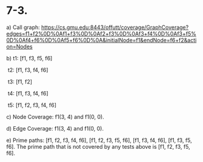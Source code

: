 # 7-3.

a) Call graph: https://cs.gmu.edu:8443/offutt/coverage/GraphCoverage?edges=f1+f2%0D%0Af1+f3%0D%0Af2+f3%0D%0Af3+f4%0D%0Af3+f5%0D%0Af4+f6%0D%0Af5+f6%0D%0A&initialNode=f1&endNode=f6+f2&action=Nodes

b) t1: [f1, f3, f5, f6]

​	t2: [f1, f3, f4, f6]

​	t3: [f1, f2]

​	t4: [f1, f3, f4, f6]

​	t5: [f1, f2, f3, f4, f6]

c) Node Coverage: f1(3, 4) and f1(0, 0).

d) Edge Coverage: f1(3, 4) and f1(0, 0).

e) Prime paths: [f1, f2, f3, f4, f6], [f1, f2, f3, f5, f6], [f1, f3, f4, f6], [f1, f3, f5, f6]. The prime path that is not covered by any tests above is [f1, f2, f3, f5, f6].